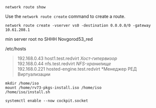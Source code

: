 ```
network route show
```

Use the `network route create` command to create a route.

```
network route create -vserver vs0 -destination 0.0.0.0/0 -gateway 10.61.208.1
```



min server
root по SHHH
Novgorod53_red

/etc/hosts
>192.168.0.43 host1.test.redvirt *Хост-гипервизор*  
>192.168.0.44 nfs.test.redvirt *NFS-хранилище*  
>192.168.0.221 hosted-engine.test.redvirt *Менеджер РЕД Виртуализации


```
mkdir /home/iso
mount /home/rv73-pkgs-install.iso /home/iso
/home/iso/install.sh
```

```
systemctl enable --now cockpit.socket
```